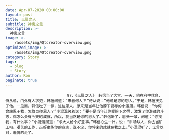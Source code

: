 ```yaml
---
date: Apr-07-2020 00:00:00
layout: post
title: 无耻之人
subtitle: 神寓之言
description: >-
  神寓之言
image: >-
    /assets/img/Qtcreator-overview.png
optimized_image: >-
    /assets/img/Qtcreator-overview.png
category: Story
tags:
  - blog
  - Story
author: Ron
paginate: true
---
```


							　　97，《无耻之人》 韩信当了大官，一天，他在府中休息，侍从说，门外有人求见，韩信问道：“来者何人？”侍从说：“他说是您的恩人。”于是，韩信接见了他。一见面，韩信吃了一惊，这位恩人，原来是当年让他胯下受辱的小混混。韩信说：“你何曾施恩于我，怎敢自称恩人？”小混混笑着说：“要不是当年让你受胯下之辱，激发了你潜藏的斗志，你怎么会有今天的成就，所以，我当然是你的恩人了。”韩信听了，眉头一皱，问道：“你找我，有什么事？”小混混回道：“求大人给个好差事。”韩信心生一计，说：“矿场缺人，你去当矿工吧。艰苦的工作，正好磨练你的意志，说不定，你将来的成就在我之上。”小混混听了，无言以对，羞愧的走了。
							
							
						